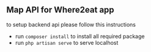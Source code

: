 Map API for Where2eat app
-------------

to setup backend api please follow this instructions

- run ` composer install ` to install all required package
- run ` php artisan serve ` to serve localhost
